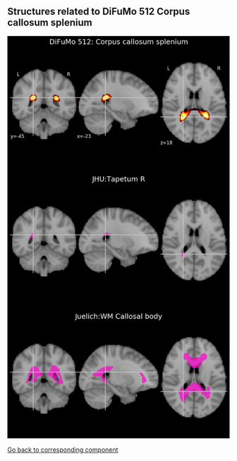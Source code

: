 


## Structures related to DiFuMo 512 Corpus callosum splenium

![506](506.jpg "Structures related to DiFuMo 512 Corpus callosum splenium")

[Go back to corresponding component](https://parietal-inria.github.io/DiFuMo/512/html/506.html)